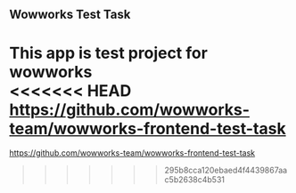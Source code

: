 ## Wowworks Test Task
This app is test project for wowworks  
<<<<<<< HEAD
https://github.com/wowworks-team/wowworks-frontend-test-task
=======
https://github.com/wowworks-team/wowworks-frontend-test-task
>>>>>>> 295b8cca120ebaed4f4439867aac5b2638c4b531
